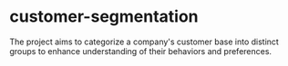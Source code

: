 # customer-segmentation
The project aims to categorize a company's customer base into distinct groups to enhance understanding of their behaviors and preferences.
